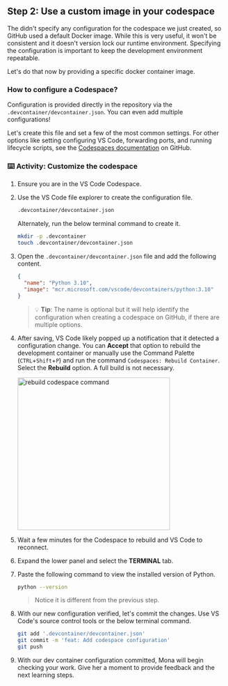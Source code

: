 ## Step 2: Use a custom image in your codespace

The didn't specify any configuration for the codespace we just created, so GitHub used a default Docker image. While this is very useful, it won't be consistent and it doesn't version lock our runtime environment. Specifying the configuration is important to keep the development environment repeatable.

Let's do that now by providing a specific docker container image.

### How to configure a Codespace?

Configuration is provided directly in the repository via the `.devcontainer/devcontainer.json`. You can even add multiple configurations!

Let's create this file and set a few of the most common settings. For other options like setting configuring VS Code, forwarding ports, and running lifecycle scripts, see the [Codespaces documentation](https://docs.github.com/en/codespaces/setting-up-your-project-for-codespaces) on GitHub.

### ⌨️ Activity: Customize the codespace

1. Ensure you are in the VS Code Codespace.

1. Use the VS Code file explorer to create the configuration file.

   ```txt
   .devcontainer/devcontainer.json
   ```

   Alternately, run the below terminal command to create it.

   ```bash
   mkdir -p .devcontainer
   touch .devcontainer/devcontainer.json
   ```

1. Open the `.devcontainer/devcontainer.json` file and add the following content.

   ```json
   {
     "name": "Python 3.10",
     "image": "mcr.microsoft.com/vscode/devcontainers/python:3.10"
   }
   ```

   > 💡 **Tip**: The name is optional but it will help identify the configuration when creating a codespace on GitHub, if there are multiple options.

1. After saving, VS Code likely popped up a notification that it detected a configuration change. You can **Accept** that option to rebuild the development container or manually use the Command Palette (`CTRL`+`Shift`+`P`) and run the command `Codespaces: Rebuild Container`. Select the **Rebuild** option. A full build is not necessary.

   <img width="350" alt="rebuild codespace command" src="https://github.com/user-attachments/assets/2b72e1a7-68c4-4c8d-8bf1-5727a520fd0e"/>

1. Wait a few minutes for the Codespace to rebuild and VS Code to reconnect.

1. Expand the lower panel and select the **TERMINAL** tab.

1. Paste the following command to view the installed version of Python.

   ```bash
   python --version
   ```

   > Notice it is different from the previous step.

1. With our new configuration verified, let's commit the changes. Use VS Code's source control tools or the below terminal command.

   ```bash
   git add '.devcontainer/devcontainer.json'
   git commit -m 'feat: Add codespace configuration'
   git push
   ```

1. With our dev container configuration committed, Mona will begin checking your work. Give her a moment to provide feedback and the next learning steps.
